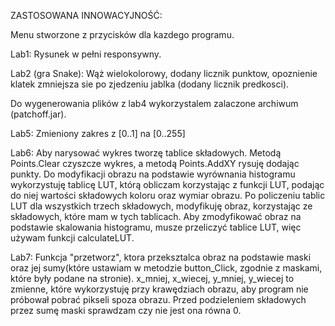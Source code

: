 ZASTOSOWANA INNOWACYJNOŚĆ:

Menu stworzone z przycisków dla kazdego programu.

Lab1: Rysunek w pełni responsywny.

Lab2 (gra Snake): Wąż wielokolorowy, dodany licznik punktow, opoznienie klatek zmniejsza sie po zjedzeniu jablka (dodany licznik predkosci).

Do wygenerowania plików z lab4 wykorzystalem zalaczone archiwum (patchoff.jar). 

Lab5: Zmieniony zakres z [0..1] na [0..255]

Lab6: Aby narysować wykres tworzę tablice składowych. Metodą Points.Clear czyszcze wykres, a metodą Points.AddXY rysuję dodając punkty. Do modyfikacji obrazu na podstawie wyrównania histogramu wykorzystuję tablicę LUT, którą obliczam korzystając z funkcji LUT, podając do niej wartości składowych koloru oraz wymiar obrazu. Po policzeniu tablic LUT dla wszystkich trzech składowych, modyfikuję obraz, korzystając ze składowych, które mam w tych tablicach. Aby zmodyfikować obraz na podstawie skalowania histogramu, musze przeliczyć tablice LUT, więc używam funkcji calculateLUT.

Lab7: Funkcja "przetworz", ktora przeksztalca obraz na podstawie maski oraz jej sumy(które ustawiam w metodzie button_Click, zgodnie z maskami, które były podane na stronie). x_mniej, x_wiecej, y_mniej, y_wiecej to zmienne, które wykorzystuję przy krawędziach obrazu, aby program nie próbował pobrać pikseli spoza obrazu. Przed podzieleniem składowych przez sumę maski sprawdzam czy nie jest ona równa 0.

